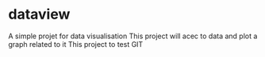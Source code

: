# dataview
A simple projet for data visualisation
This project will acec to data and plot a graph related to it
This project to test GIT